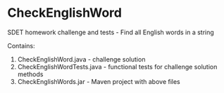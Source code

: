 # CheckEnglishWord
SDET homework challenge and tests - Find all English words in a string

Contains:
1) CheckEnglishWord.java - challenge solution
2) CheckEnglishWordTests.java - functional tests for challenge solution methods
3) CheckEnglishWords.jar - Maven project with above files
